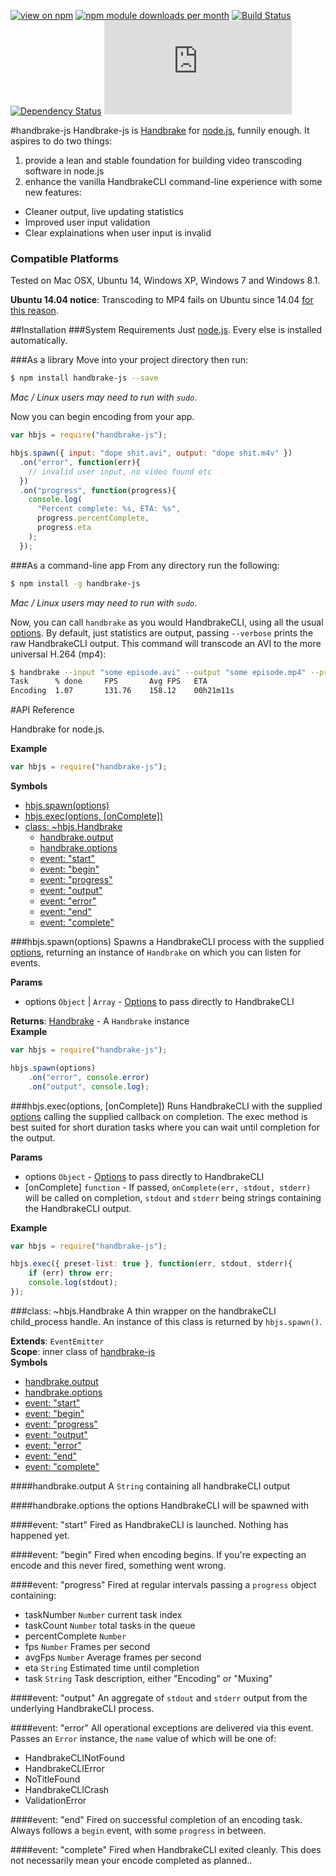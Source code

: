 [![view on npm](http://img.shields.io/npm/v/handbrake-js.svg)](https://www.npmjs.org/package/handbrake-js)
[![npm module downloads per month](http://img.shields.io/npm/dm/handbrake-js.svg)](https://www.npmjs.org/package/handbrake-js)
[![Build Status](https://travis-ci.org/75lb/handbrake-js.svg?branch=master)](https://travis-ci.org/75lb/handbrake-js)
[![Dependency Status](https://david-dm.org/75lb/handbrake-js.svg)](https://david-dm.org/75lb/handbrake-js)
![Analytics](https://ga-beacon.appspot.com/UA-27725889-6/handbrake-js/README.md?pixel)

#handbrake-js
Handbrake-js is [Handbrake](http://handbrake.fr) for [node.js](http://nodejs.org), funnily enough. It aspires to do two things:

1. provide a lean and stable foundation for building video transcoding software in node.js
2. enhance the vanilla HandbrakeCLI command-line experience with some new features: 
  - Cleaner output, live updating statistics
  - Improved user input validation
  - Clear explainations when user input is invalid


### Compatible Platforms
Tested on Mac OSX, Ubuntu 14, Windows XP, Windows 7 and Windows 8.1.

**Ubuntu 14.04 notice**: Transcoding to MP4 fails on Ubuntu since 14.04 [for this reason](https://forum.handbrake.fr/viewtopic.php?f=13&t=30044).

##Installation
###System Requirements
Just [node.js](http://nodejs.org). Every else is installed automatically.

###As a library 
Move into your project directory then run: 
```sh
$ npm install handbrake-js --save
```
*Mac / Linux users may need to run with `sudo`*.

Now you can begin encoding from your app. 

```js
var hbjs = require("handbrake-js");

hbjs.spawn({ input: "dope shit.avi", output: "dope shit.m4v" })
  .on("error", function(err){
    // invalid user input, no video found etc
  })
  .on("progress", function(progress){
    console.log(
      "Percent complete: %s, ETA: %s", 
      progress.percentComplete, 
      progress.eta
    );
  });
```
###As a command-line app
From any directory run the following:
```sh
$ npm install -g handbrake-js
```
*Mac / Linux users may need to run with `sudo`*.

Now, you can call `handbrake` as you would HandbrakeCLI, using all the usual [options](https://trac.handbrake.fr/wiki/CLIGuide). By default, just statistics are output, passing `--verbose` prints the raw HandbrakeCLI output. This command will transcode an AVI to the more universal H.264 (mp4):
```sh
$ handbrake --input "some episode.avi" --output "some episode.mp4" --preset Normal
Task      % done     FPS       Avg FPS   ETA
Encoding  1.07       131.76    158.12    00h21m11s
```

#API Reference
<a name="module_handbrake-js"></a>

Handbrake for node.js.

  
**Example**  
```js
var hbjs = require("handbrake-js");
```
**Symbols**  
* [hbjs.spawn(options)](#module_handbrake-js.spawn)
* [hbjs.exec(options, [onComplete])](#module_handbrake-js.exec)
* [class: \~hbjs.Handbrake](#module_handbrake-js.Handbrake)
  * [handbrake.output](#module_handbrake-js.Handbrake#output)
  * [handbrake.options](#module_handbrake-js.Handbrake#options)
  * [event: "start"](#module_handbrake-js.Handbrake#event_start)
  * [event: "begin"](#module_handbrake-js.Handbrake#event_begin)
  * [event: "progress"](#module_handbrake-js.Handbrake#event_progress)
  * [event: "output"](#module_handbrake-js.Handbrake#event_output)
  * [event: "error"](#module_handbrake-js.Handbrake#event_error)
  * [event: "end"](#module_handbrake-js.Handbrake#event_end)
  * [event: "complete"](#module_handbrake-js.Handbrake#event_complete)

<a name="module_handbrake-js.spawn"></a>
###hbjs.spawn(options)
Spawns a HandbrakeCLI process with the supplied [options](https://trac.handbrake.fr/wiki/CLIGuide#options), returning an instance of `Handbrake` on which you can listen for events.

**Params**

- options `Object` | `Array` - [Options](https://trac.handbrake.fr/wiki/CLIGuide#options) to pass directly to HandbrakeCLI

**Returns**: [Handbrake](#module_handbrake-js.Handbrake) - A `Handbrake` instance  
**Example**  
```js
var hbjs = require("handbrake-js");

hbjs.spawn(options)
    .on("error", console.error)
    .on("output", console.log);
```
<a name="module_handbrake-js.exec"></a>
###hbjs.exec(options, [onComplete])
Runs HandbrakeCLI with the supplied [options](https://trac.handbrake.fr/wiki/CLIGuide#options) calling the supplied callback on completion. The exec method is best suited for short duration tasks where you can wait until completion for the output.

**Params**

- options `Object` - [Options](https://trac.handbrake.fr/wiki/CLIGuide#options) to pass directly to HandbrakeCLI
- [onComplete] `function` - If passed, `onComplete(err, stdout, stderr)` will be called on completion, `stdout` and `stderr` being strings containing the HandbrakeCLI output.

**Example**  
```js
var hbjs = require("handbrake-js");

hbjs.exec({ preset-list: true }, function(err, stdout, stderr){
    if (err) throw err;
    console.log(stdout);
});
```
<a name="module_handbrake-js.Handbrake"></a>

###class: \~hbjs.Handbrake
A thin wrapper on the handbrakeCLI child_process handle. An instance of this class is returned by `hbjs.spawn()`.

**Extends**: `EventEmitter`  
**Scope**: inner class of [handbrake-js](#module_handbrake-js)  
**Symbols**  
  * [handbrake.output](#module_handbrake-js.Handbrake#output)
  * [handbrake.options](#module_handbrake-js.Handbrake#options)
  * [event: "start"](#module_handbrake-js.Handbrake#event_start)
  * [event: "begin"](#module_handbrake-js.Handbrake#event_begin)
  * [event: "progress"](#module_handbrake-js.Handbrake#event_progress)
  * [event: "output"](#module_handbrake-js.Handbrake#event_output)
  * [event: "error"](#module_handbrake-js.Handbrake#event_error)
  * [event: "end"](#module_handbrake-js.Handbrake#event_end)
  * [event: "complete"](#module_handbrake-js.Handbrake#event_complete)

<a name="module_handbrake-js.Handbrake#output"></a>
####handbrake.output
A `String` containing all handbrakeCLI output

  
<a name="module_handbrake-js.Handbrake#options"></a>
####handbrake.options
the options HandbrakeCLI will be spawned with

  
<a name="module_handbrake-js.Handbrake#event_start"></a>
####event: "start"
Fired as HandbrakeCLI is launched. Nothing has happened yet.

<a name="module_handbrake-js.Handbrake#event_begin"></a>
####event: "begin"
Fired when encoding begins. If you're expecting an encode and this never fired, something went wrong.

<a name="module_handbrake-js.Handbrake#event_progress"></a>
####event: "progress"
Fired at regular intervals passing a `progress` object containing:

- taskNumber `Number` current task index
- taskCount `Number` total tasks in the queue
- percentComplete `Number`
- fps `Number` Frames per second
- avgFps `Number` Average frames per second
- eta `String` Estimated time until completion
- task `String` Task description, either "Encoding" or "Muxing"

<a name="module_handbrake-js.Handbrake#event_output"></a>
####event: "output"
An aggregate of `stdout` and `stderr` output from the underlying HandbrakeCLI process.

<a name="module_handbrake-js.Handbrake#event_error"></a>
####event: "error"
All operational exceptions are delivered via this event. Passes an `Error` instance, the `name` value of which will be one of:

- HandbrakeCLINotFound
- HandbrakeCLIError
- NoTitleFound
- HandbrakeCLICrash
- ValidationError

<a name="module_handbrake-js.Handbrake#event_end"></a>
####event: "end"
Fired on successful completion of an encoding task. Always follows a `begin` event, with some `progress` in between.

<a name="module_handbrake-js.Handbrake#event_complete"></a>
####event: "complete"
Fired when HandbrakeCLI exited cleanly. This does not necessarily mean your encode completed as planned..

